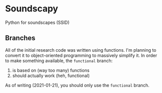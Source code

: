 # Soundscapy
Python for soundscapes (SSID)

## Branches
All of the initial research code was written using functions. I'm planning to convert it to object-oriented programming to massively simplify it. In order to make something available, the `functional` branch: 
1. is based on (way too many) functions
2. should actually work (heh, functional)

As of writing (2021-01-21), you should only use the `functional` branch.
